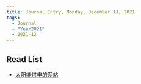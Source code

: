 ```yaml
---
title: Journal Entry, Monday, December 13, 2021
tags:
  - Journal
  - "Year2021"
  - 2021-12
---
```


## Read List

- [太阳能供电的网站](https://solar.lowtechmagazine.com/power.html)
